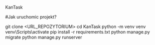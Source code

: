 KanTask

#Jak uruchomic projekt?

git clone <URL_REPOZYTORIUM>
cd KanTask
python -m venv venv
venv\Scripts\activate
pip install -r requirements.txt
python manage.py migrate
python manage.py runserver